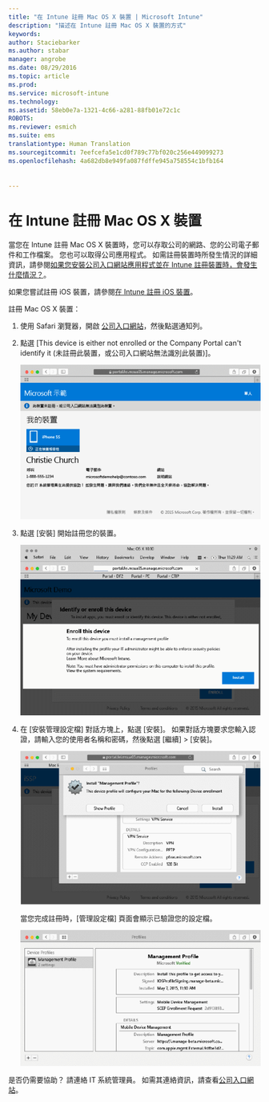 ```yaml
---
title: "在 Intune 註冊 Mac OS X 裝置 | Microsoft Intune"
description: "描述在 Intune 註冊 Mac OS X 裝置的方式"
keywords: 
author: Staciebarker
ms.author: stabar
manager: angrobe
ms.date: 08/29/2016
ms.topic: article
ms.prod: 
ms.service: microsoft-intune
ms.technology: 
ms.assetid: 58eb0e7a-1321-4c66-a281-88fb01e72c1c
ROBOTS: 
ms.reviewer: esmich
ms.suite: ems
translationtype: Human Translation
ms.sourcegitcommit: 7eefcefa5e1cd0f789c77bf020c256e449099273
ms.openlocfilehash: 4a682db8e949fa087fdffe945a758554c1bfb164


---
```



# 在 Intune 註冊 Mac OS X 裝置

當您在 Intune 註冊 Mac OS X 裝置時，您可以存取公司的網路、您的公司電子郵件和工作檔案。 您也可以取得公司應用程式。 如需註冊裝置時所發生情況的詳細資訊，請參閱[如果您安裝公司入口網站應用程式並在 Intune 註冊裝置時，會發生什麼情況？](what-happens-if-you-install-the-company-portal-app-and-enroll-your-device-in-intune-ios.md)。

如果您嘗試註冊 iOS 裝置，請參閱[在 Intune 註冊 iOS 裝置](enroll-your-device-in-intune-ios.md)。


註冊 Mac OS X 裝置：

1.  使用 Safari 瀏覽器，開啟 [公司入口網站](https://portal.manage.microsoft.com)，然後點選通知列。

2.  點選 [This device is either not enrolled or the Company Portal can't identify it (未註冊此裝置，或公司入口網站無法識別此裝置)]。

    ![device-not-enrolled](./media/1-macosx-enroll-tap-enroll.png)

3.  點選 [安裝] 開始註冊您的裝置。

    ![tap-install-to-enroll](./media/2-macosx-enroll--install-button.png)

4.  在 [安裝管理設定檔] 對話方塊上，點選 [安裝]。 如果對話方塊要求您輸入認證，請輸入您的使用者名稱和密碼，然後點選 [繼續] &gt; [安裝]。

    ![install-management-profile](./media/3-macosx-enroll-tap-install.png)

    當您完成註冊時，[管理設定檔] 頁面會顯示已驗證您的設定檔。

    ![management-profile-verified](./media/4-macosx-enroll-done.png)

是否仍需要協助？ 請連絡 IT 系統管理員。 如需其連絡資訊，請查看[公司入口網站](http://portal.manage.microsoft.com)。



<!--HONumber=Oct16_HO2-->


